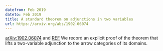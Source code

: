 ```yaml
---
datefrom: Feb 2019
dateto: Feb 2019
title: A standard theorem on adjunctions in two variables
url: https://arxiv.org/abs/1902.06074
---
```


[arXiv:1902.06074](https://arxiv.org/abs/1902.06074) and [REF](https://www.mpim-bonn.mpg.de/preblob/5950)
We record an explicit proof of the theorem that lifts a two-variable adjunction to the arrow categories of its domains.
